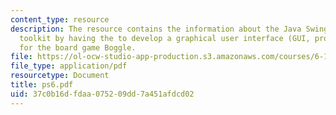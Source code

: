 ```yaml
---
content_type: resource
description: The resource contains the information about the Java Swing windowing
  toolkit by having the to develop a graphical user interface (GUI, pronounced gooey)
  for the board game Boggle.
file: https://ol-ocw-studio-app-production.s3.amazonaws.com/courses/6-170-laboratory-in-software-engineering-fall-2005/37c0b16dfdaa075209dd7a451afdcd02_ps6.pdf
file_type: application/pdf
resourcetype: Document
title: ps6.pdf
uid: 37c0b16d-fdaa-0752-09dd-7a451afdcd02
---
```

